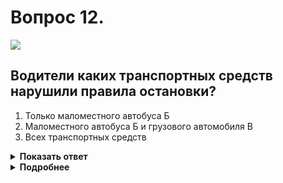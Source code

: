 # Вопрос 12.

![](https://s.drom.ru/i24228/pdd/tickets/2016/1543885204.jpg)

## Водители каких транспортных средств нарушили правила остановки?

1. Только маломестного автобуса Б
2. Маломестного автобуса Б и грузового автомобиля В
3. Всех транспортных средств

<details>
<summary><b>Показать ответ</b></summary>
Правильный ответ: 2
</details>
<details>
<summary><b>Подробнее</b></summary>
Остановка и стоянка транспортных средств при наличии обочины должна осуществляться на ней (как это сделал водитель автомобиля «А»). И только при её отсутствии - у края проезжей части. Водители автомобилей «Б» и «В» являются нарушителями ПДД.
(Пункт 12.1 ПДД)
</details>